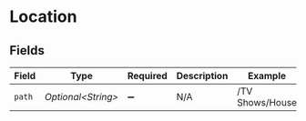 # Location


## Fields

| Field               | Type                | Required            | Description         | Example             |
| ------------------- | ------------------- | ------------------- | ------------------- | ------------------- |
| `path`              | *Optional\<String>* | :heavy_minus_sign:  | N/A                 | /TV Shows/House     |